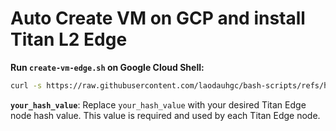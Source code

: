 # Auto Create VM on GCP and install Titan L2 Edge
**Run `create-vm-edge.sh` on Google Cloud Shell:**
```bash
curl -s https://raw.githubusercontent.com/laodauhgc/bash-scripts/refs/heads/main/titan-network/gcp/create-vm-edge.sh | sudo bash -s -- your_hash_value
```
**`your_hash_value`**: Replace `your_hash_value` with your desired Titan Edge node hash value. This value is required and used by each Titan Edge node.
